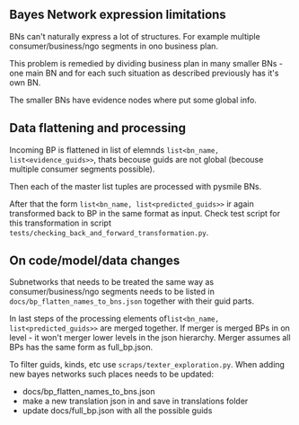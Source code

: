 ## Bayes Network expression limitations
BNs can't naturally express a lot of structures. For example 
multiple consumer/business/ngo segments in ono business plan.

This problem is remedied by dividing business plan in many
smaller BNs - one main BN and for each such situation as described 
previously has it's own BN.

The smaller BNs have evidence nodes where put some global info.

## Data flattening and processing
Incoming BP is flattened in list of elemnds ``list<bn_name, list<evidence_guids>>``, thats
becouse guids are not global (becouse multiple consumer segments possible).

Then each of the master list tuples are processed with pysmile BNs.

After that the form ``list<bn_name, list<predicted_guids>>`` ir again transformed
back to BP in the same format as input. Check test script for this transformation
in script ``tests/checking_back_and_forward_transformation.py``.

## On code/model/data changes
Subnetworks that needs to be treated the same way as consumer/business/ngo segments
needs to be listed in ``docs/bp_flatten_names_to_bns.json`` together with their
guid parts.

In last steps of the processing elements of``list<bn_name, list<predicted_guids>>`` are
merged together. If merger is merged BPs in on level - it won't merger lower
levels in the json hierarchy. Merger assumes all BPs has the same form as full_bp.json.

To filter guids, kinds, etc use ``scraps/texter_exploration.py``. When adding new bayes networks such places needs to be updated:
* docs/bp_flatten_names_to_bns.json
* make a new translation json in and save in translations folder
* update docs/full_bp.json with all the possible guids
